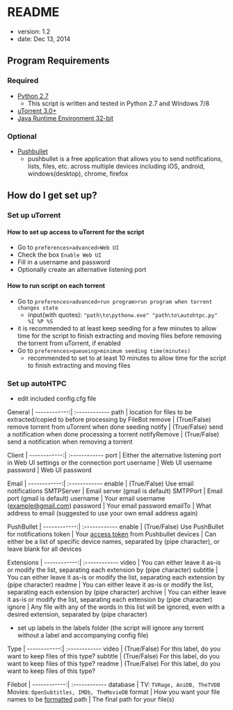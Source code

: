 # README

* version: 1.2
* date: Dec 13, 2014

## Program Requirements
### Required
* [Python 2.7](https://www.python.org/downloads/)
	* This script is written and tested in Python 2.7 and Windows 7/8
* [uTorrent 3.0+](http://www.utorrent.com/downloads/complete/os/win/track/stable)
* [Java Runtime Environment 32-bit](https://java.com/en/download/manual.jsp)
### Optional
* [Pushbullet](https://www.pushbullet.com/)
	* pushbullet is a free application that allows you to send notifications, lists, files, etc. 
	across multiple devices including iOS, android, windows(desktop), chrome, firefox

## How do I get set up?

### Set up uTorrent
#### How to set up access to uTorrent for the script
* Go to `preferences>advanced>Web UI`
* Check the box `Enable Web UI`
* Fill in a username and password
* Optionally create an alternative listening port
#### How to run script on each torrent
* Go to `preferences>advanced>run program>run program when torrent changes state`
	* input(with quotes): `"path\to\pythonw.exe" "path\to\autohtpc.py" %I %P %S`
* it is recommended to at least keep seeding for a few minutes to allow time for 
  the script to finish extracting and moving files before removing the torrent
  from uTorrent, if enabled
* Go to `preferences>queueing>minimum seeding time(minutes)`
	* recommended to set to at least 10 minutes to allow time for 
	the script to finish extracting and moving files

### Set up autoHTPC
* edit included config.cfg file

General      | 
------------:| :------------
path         | location for files to be extracted/copied to before processing by FileBot
remove       | (True/False) remove torrent from uTorrent when done seeding
notify       | (True/False) send a notification when done processing a torrent
notifyRemove | (True/False) send a notification when removing a torrent

Client       | 
------------:| :------------
port         | Either the alternative listening port in Web UI settings or the connection port
username     | Web UI username
password     | Web UI password

Email        | 
------------:| :------------
enable       | (True/False) Use email notifications
SMTPServer   | Email server (gmail is default)
SMTPPort     | Email port (gmail is default)
username     | Your email username (example@gmail.com)
password     | Your email password
emailTo      | What address to email (suggested to use your own email address again)

PushBullet   | 
------------:| :------------
enable       | (True/False) Use PushBullet for notifications
token        | Your [access token](https://www.pushbullet.com/account) from Pushbullet
devices      | Can either be a list of specific device names, separated by (pipe character), or leave blank for all devices

Extensions   | 
------------:| :------------
video        | You can either leave it as-is or modify the list, separating each extension by (pipe character)
subtitle     | You can either leave it as-is or modify the list, separating each extension by (pipe character)
readme       | You can either leave it as-is or modify the list, separating each extension by (pipe character)
archive      | You can either leave it as-is or modify the list, separating each extension by (pipe character)
ignore       | Any file with any of the words in this list will be ignored, even with a desired extension, separated by (pipe character)

* set up labels in the labels folder (the script will ignore any torrent without a label and accompanying config file)

Type         | 
------------:| :------------
video        | (True/False) For this label, do you want to keep files of this type?
subtitle     | (True/False) For this label, do you want to keep files of this type?
readme       | (True/False) For this label, do you want to keep files of this type?

Filebot      | 
------------:| :------------
database     | TV: `TVRage, AniDB, TheTVDB` Movies: `OpenSubtitles, IMDb, TheMovieDB`
format       | How you want your file names to be [formatted](http://www.filebot.net/naming.html)
path         | The final path for your file(s)